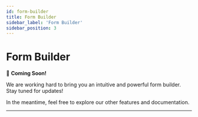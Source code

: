 ```yaml
---
id: form-builder
title: Form Builder
sidebar_label: 'Form Builder'
sidebar_position: 3
---
```


# Form Builder

🚧 **Coming Soon!**

We are working hard to bring you an intuitive and powerful form builder. Stay tuned for updates!

In the meantime, feel free to explore our other features and documentation.

---

